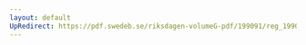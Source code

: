 ```yaml
---
layout: default
UpRedirect: https://pdf.swedeb.se/riksdagen-volumeG-pdf/199091/reg_199091/reg_199091_0988.pdf
---
```

